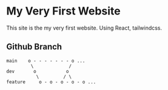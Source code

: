 # My Very First Website

This site is the my very first website.
Using React, tailwindcss.


## Github Branch

```
main    o - - - - - - - o ...
         \             /
dev       o           o
           \         / \
feature     o - o - o - o - o ...
```
